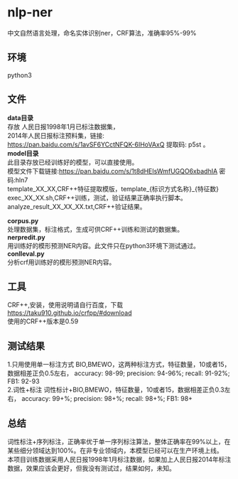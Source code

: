 # nlp-ner
中文自然语言处理，命名实体识别ner，CRF算法，准确率95%-99%

## 环境  
python3  
## 文件  
**data目录**  
存放 人民日报1998年1月已标注数据集，  
    2014年人民日报标注预料集，链接: https://pan.baidu.com/s/1avSF6YCctNFQK-6IHoVAxQ 提取码: p5st 。  
**model目录**    
此目录存放已经训练好的模型，可以直接使用。    
模型文件下载链接:https://pan.baidu.com/s/1t8dHEIsWmfUGQO6xbadhIA  密码:hln7   
template_XX_XX,CRF++特征提取模版，template_{标识方式名称}_{特征数}
exec_XX_XX.sh,CRF++训练，测试，验证结果正确率执行脚本。
analyze_result_XX_XX_XX.txt,CRF++验证结果。

**corpus.py**  
处理数据集，标注格式，生成可供CRF++训练和测试的数据集。  
**nerpredit.py**  
用训练好的模形预测NER内容。此文件只在python3环境下测试通过。  
**conlleval.py**  
分析crf用训练好的模形预测NER内容。  
## 工具
CRF++,安装，使用说明请自行百度，下载 https://taku910.github.io/crfpp/#download  
使用的CRF++版本是0.59

## 测试结果
1.只用使用单一标注方式
BIO,BMEWO，这两种标注方式，特征数量，10或者15，数据相差正负0.5左右， 
accuracy:  98-99; precision:  94-96%; recall:  91-92%; FB1:  92-93  
2.词性+标注
词性标计+BIO,BMEWO，特征数量，10或者15，数据相差正负0.3左右，
accuracy:  99+%; precision:  98+%; recall:  98+%; FB1:  98+   
## 总结  
词性标注+序列标注，正确率优于单一序列标注算法，整体正确率在99%以上，在某些细分领域达到100%。在非专业领域内，本模型已经可以在生产环境上线。  
本项目训练数据采用人民日报1998年1月标注数据，如果加上人民日报2014年标注数据，效果应该会更好，但我没有测试过，结果如何，未知。
